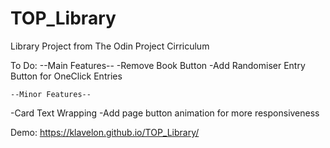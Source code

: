 # TOP_Library
Library Project from The Odin Project Cirriculum

To Do:
    --Main Features--
-Remove Book Button
-Add Randomiser Entry Button for OneClick Entries

    --Minor Features--
-Card Text Wrapping
-Add page button animation for more responsiveness

Demo: https://klavelon.github.io/TOP_Library/